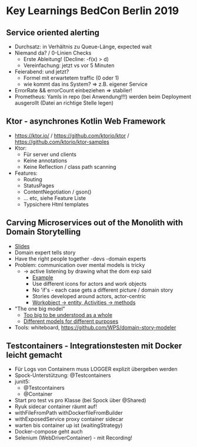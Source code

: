 # Key Learnings BedCon Berlin 2019

## Service oriented alerting

* Durchsatz: in Verhältnis zu Queue-Länge, expected wait
* Niemand da? / 0-Linien Checks
    * Erste Ableitung! (Decline: -f(x) > d)
    * Vereinfachung: jetzt vs vor 5 Minuten
* Feierabend: und jetzt?
    * Formel mit erwartetem traffic (0 oder 1)
    * wie kommt das ins System? => z.B. eigener Service
* ErrorRate && errorCount einbeziehen => stabiler!
* Prometheus: Yamls in repo (bei Anwendung!!!) werden beim Deployment ausgerollt (Datei an richtige Stelle legen)

## Ktor - asynchrones Kotlin Web Framework

* https://ktor.io/ / https://github.com/ktorio/ktor / https://github.com/ktorio/ktor-samples
* Ktor:
    * Für server und clients
    * Keine annotations
    * Keine Reflection / class path scanning
* Features:
    * Routing
    * StatusPages
    * ContentNegotiation / gson()
    * ... etc, siehe Feature Liste
    * Typsichere Html templates

## Carving Microservices out of the Monolith with Domain Storytelling

* [Slides](https://speakerdeck.com/hschwentner/domain-storytelling)
* Domain expert tells story
* Have the right people together
    -devs
    -domain experts
* Problem: communication over mental models is tricky
    * -> active listening by drawing what the dom exp said
        * [Example](https://speakerdeck.com/hschwentner/domain-storytelling?slide=45)
        * Use different icons for actors and work objects
        * No 'if's - each case gets a different picture / domain story
        * Stories developed around actors, actor-centric
        * [Workobject -> entity, Activities -> methods](https://speakerdeck.com/hschwentner/domain-storytelling?slide=76)
* "The one big model"
    * [Too big to be understood as a whole](https://speakerdeck.com/hschwentner/domain-storytelling?slide=102)
    * [Different models for different purposes](https://speakerdeck.com/hschwentner/domain-storytelling?slide=108)
* Tools: whiteboard, https://github.com/WPS/domain-story-modeler

## Testcontainers - Integrationstesten mit Docker leicht gemacht
* Für Logs von Containern muss LOGGER explizit übergeben werden
* Spock-Unterstützung: @Testcontainers
* junit5:
    * @Testcontainers
    * @Container
* Start pro test vs pro Klasse (bei Spock über @Shared)
* Ryuk sidecar container räumt auf!
* withFileFromPath withDockerfileFromBuilder
* withExposedService proxy container sidecar
* warten bis container up ist (waitingStrategy)
* Docker-compose geht auch
* Selenium (WebDriverContainer) - mit Recording!